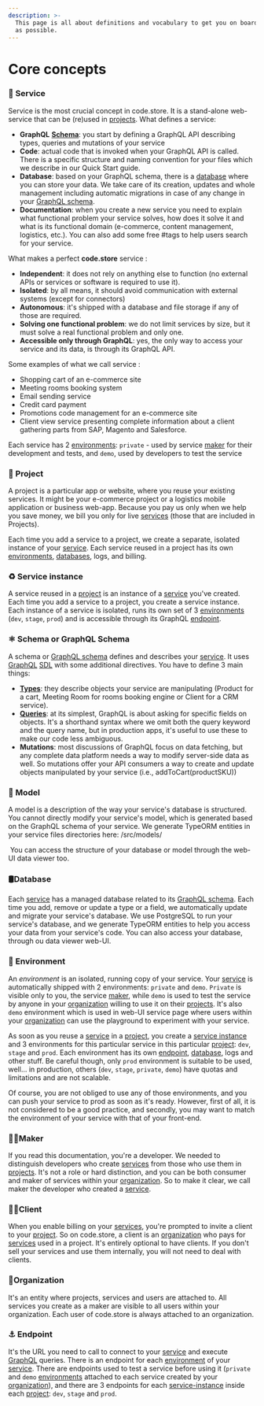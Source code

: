 ```yaml
---
description: >-
  This page is all about definitions and vocabulary to get you on board as fast
  as possible.
---
```


# Core concepts

### 🧱 Service

Service is the most crucial concept in code.store. It is a stand-alone web-service that can be \(re\)used in [projects](/@code-store/s/docs/getting-started/core-concepts#project). What defines a service:‌

* **GraphQL** [**Schema**](/@code-store/s/docs/getting-started/core-concepts#schema-or-graphql-schema): you start by defining a GraphQL API describing types, queries and mutations of your service
* **Code**: actual code that is invoked when your GraphQL API is called. There is a specific structure and naming convention for your files which we describe in our Quick Start guide.
* **Database**: based on your GraphQL schema, there is a [database](/@code-store/s/docs/getting-started/core-concepts#database) where you can store your data. We take care of its creation, updates and whole management including automatic migrations in case of any change in your [GraphQL schema](/@code-store/s/docs/getting-started/core-concepts#schema-or-graphql-schema).
* **Documentation**: when you create a new service you need to explain what functional problem your service solves, how does it solve it and what is its functional domain \(e-commerce, content management, logistics, etc.\). You can also add some free \#tags to help users search for your service.

What makes a perfect **code.store** service :

* **Independent**: it does not rely on anything else to function \(no external APIs or services or software is required to use it\).
* **Isolated**: by all means, it should avoid communication with external systems \(except for connectors\)
* **Autonomous**: it's shipped with a database and file storage if any of those are required.
* **Solving one functional problem**: we do not limit services by size, but it must solve a real functional problem and only one. 
* **Accessible only through GraphQL**: yes, the only way to access your service and its data, is through its GraphQL API. 

Some examples of what we call service : ‌

* Shopping cart of an e-commerce site
* Meeting rooms booking system 
* Email sending service
* Credit card payment
* Promotions code management for an e-commerce site
* Client view service presenting complete information about a client gathering parts from SAP, Magento and Salesforce.

Each service has 2 [environments](/@code-store/s/docs/getting-started/core-concepts#environment): `private` - used by service [maker](/@code-store/s/docs/getting-started/core-concepts#maker) for their development and tests, and `demo`, used by developers to test the service 

### 🚧 Project

A project is a particular app or website, where you reuse your existing services. It might be your e-commerce project or a logistics mobile application or business web-app. Because you pay us only when we help you save money, we bill you only for live [services](/@code-store/s/docs/~/drafts/-M8VZKsTXFD524H5zY8_/getting-started/core-concepts#service-instance) \(those that are included in Projects\).

Each time you add a service to a project, we create a separate, isolated instance of your [service](/@code-store/s/docs/~/drafts/-M8VZKsTXFD524H5zY8_/getting-started/core-concepts#service). Each service reused in a project has its own [environments](/@code-store/s/docs/~/drafts/-M8VZKsTXFD524H5zY8_/getting-started/core-concepts#environment), [databases](/@code-store/s/docs/~/drafts/-M8VZKsTXFD524H5zY8_/getting-started/core-concepts#database), logs, and billing. 

### ♻️ Service instance

A service reused in a [project](/@code-store/s/docs/~/drafts/-M8VZKsTXFD524H5zY8_/getting-started/core-concepts#project) is an instance of a [service](/@code-store/s/docs/~/drafts/-M8VZKsTXFD524H5zY8_/getting-started/core-concepts#service) you've created. Each time you add a service to a project, you create a service instance. Each instance of a service is isolated, runs its own set of 3 [environments](/@code-store/s/docs/~/drafts/-M8VZKsTXFD524H5zY8_/getting-started/core-concepts#environment) \(`dev`, `stage`, `prod`\) and is accessible through its GraphQL [endpoint](/@code-store/s/docs/~/drafts/-M8VZKsTXFD524H5zY8_/getting-started/core-concepts#endpoint).

### ⚛ Schema or GraphQL Schema

A schema or [GraphQL schema](/@code-store/s/docs/~/drafts/-M8VZKsTXFD524H5zY8_/getting-started/graphql-schemas) defines and describes your [service](/@code-store/s/docs/~/drafts/-M8VZKsTXFD524H5zY8_/getting-started/core-concepts#service). It uses [GraphQL](https://graphql.org/) [SDL](https://graphql.org/learn/schema/) with some additional directives. You have to define 3 main things:

* [**Types**](/@code-store/s/docs/~/drafts/-M8VZKsTXFD524H5zY8_/getting-started/graphql-schemas#graphql-types): they describe objects your service are manipulating \(Product for a cart, Meeting Room for rooms booking engine or Client for a CRM service\).
* [**Queries**](/@code-store/s/docs/~/drafts/-M8VZKsTXFD524H5zY8_/getting-started/graphql-schemas#graphql-queries-execution): at its simplest, GraphQL is about asking for specific fields on objects. It's a shorthand syntax where we omit both the query keyword and the query name, but in production apps, it's useful to use these to make our code less ambiguous. 
* **Mutations**: most discussions of GraphQL focus on data fetching, but any complete data platform needs a way to modify server-side data as well. So mutations offer your API consumers a way to create and update objects manipulated by your service \(i.e., addToCart\(productSKU\)\)

### 📁 Model

A model is a description of the way your service's database is structured. You cannot directly modify your service's model, which is generated based on the GraphQL schema of your service. We generate TypeORM entities in your service files directories here: /src/models/

‌ You can access the structure of your database or model through the web-UI data viewer too.

### 🛢Database

Each [service](/@code-store/s/docs/~/drafts/-M8VZKsTXFD524H5zY8_/getting-started/core-concepts#service) has a managed database related to its [GraphQL schema](/@code-store/s/docs/~/drafts/-M8VZKsTXFD524H5zY8_/getting-started/core-concepts#schema-or-graphql-schema). Each time you add, remove or update a type or a field, we automatically update and migrate your service's database. We use PostgreSQL to run your service's database, and we generate TypeORM entities to help you access your data from your service's code. You can also access your database, through ou data viewer web-UI.

### 🍱 Environment

An _environment_ is an isolated, running copy of your service. Your [service](/@code-store/s/docs/~/drafts/-M8VZKsTXFD524H5zY8_/getting-started/core-concepts#service) is automatically shipped with 2 environments: `private` and `demo`. `Private` is visible only to you, the service [maker](/@code-store/s/docs/~/drafts/-M8VZKsTXFD524H5zY8_/getting-started/core-concepts#maker), while `demo` is used to test the service by anyone in your [organization](/@code-store/s/docs/~/drafts/-M8VZKsTXFD524H5zY8_/getting-started/core-concepts#organization) willing to use it on their [projects](/@code-store/s/docs/~/drafts/-M8VZKsTXFD524H5zY8_/getting-started/core-concepts#project). It's also `demo` environment which is used in web-UI service page where users within your [organization](/@code-store/s/docs/~/drafts/-M8VZKsTXFD524H5zY8_/getting-started/core-concepts#organization) can use the playground to experiment with your service.

As soon as you reuse a [service](/@code-store/s/docs/~/drafts/-M8VZKsTXFD524H5zY8_/getting-started/core-concepts#service) in a [project](/@code-store/s/docs/~/drafts/-M8VZKsTXFD524H5zY8_/getting-started/core-concepts#project), you create a [service instance](/@code-store/s/docs/~/drafts/-M8VZKsTXFD524H5zY8_/getting-started/core-concepts#service-instance) and 3 environments for this particular service in this particular [project](/@code-store/s/docs/~/drafts/-M8VZKsTXFD524H5zY8_/getting-started/core-concepts#project): `dev`, `stage` and `prod`. Each environment has its own [endpoint](/@code-store/s/docs/~/drafts/-M8VZKsTXFD524H5zY8_/getting-started/core-concepts#endpoint), [database](/@code-store/s/docs/~/drafts/-M8VZKsTXFD524H5zY8_/getting-started/core-concepts#database), logs and other stuff. Be careful though, only `prod` environment is suitable to be used, well... in production, others \(`dev`, `stage`, `private`, `demo`\) have quotas and limitations and are not scalable.

Of course, you are not obliged to use any of those environments, and you can push your service to prod as soon as it's ready. However, first of all, it is not considered to be a good practice, and secondly, you may want to match the environment of your service with that of your front-end.

### 👷‍♀️Maker

If you read this documentation, you're a developer. We needed to distinguish developers who create [services](/@code-store/s/docs/~/drafts/-M8VZKsTXFD524H5zY8_/getting-started/core-concepts#service) from those who use them in [projects](/@code-store/s/docs/~/drafts/-M8VZKsTXFD524H5zY8_/getting-started/core-concepts#project). It's not a role or hard distinction, and you can be both consumer and maker of services within your [organization](/@code-store/s/docs/~/drafts/-M8VZKsTXFD524H5zY8_/getting-started/core-concepts#organization). So to make it clear, we call maker the developer who created a [service](/@code-store/s/docs/~/drafts/-M8VZKsTXFD524H5zY8_/getting-started/core-concepts#service).

### 🤷‍♂️Client

When you enable billing on your [services](/@code-store/s/docs/~/drafts/-M8VZKsTXFD524H5zY8_/getting-started/core-concepts#service-instance), you're prompted to invite a client to your [project](/@code-store/s/docs/~/drafts/-M8VZKsTXFD524H5zY8_/getting-started/core-concepts#project). So on code.store, a client is an [organization](/@code-store/s/docs/~/drafts/-M8VZKsTXFD524H5zY8_/getting-started/core-concepts#organization) who pays for [services](/@code-store/s/docs/~/drafts/-M8VZKsTXFD524H5zY8_/getting-started/core-concepts#service-instance) used in a project. It's entirely optional to have clients. If you don't sell your services and use them internally, you will not need to deal with clients.

### 🏢Organization

It's an entity where projects, services and users are attached to. All services you create as a maker are visible to all users within your organization. Each user of code.store is always attached to an organization.

### ⚓ Endpoint

It's the URL you need to call to connect to your [service](/@code-store/s/docs/~/drafts/-M8VZKsTXFD524H5zY8_/getting-started/core-concepts#service) and execute [GraphQL](/@code-store/s/docs/~/drafts/-M8VZKsTXFD524H5zY8_/getting-started/graphql-schemas#what-is-graphql) queries. There is an endpoint for each [environment](/@code-store/s/docs/~/drafts/-M8VZKsTXFD524H5zY8_/getting-started/core-concepts#environment) of your [service](/@code-store/s/docs/~/drafts/-M8VZKsTXFD524H5zY8_/getting-started/core-concepts#service). There are endpoints used to test a service before using it \(`private` and `demo` [environments](/@code-store/s/docs/~/drafts/-M8VZKsTXFD524H5zY8_/getting-started/core-concepts#environment) attached to each service created by your [organization](/@code-store/s/docs/~/drafts/-M8VZKsTXFD524H5zY8_/getting-started/core-concepts#organization)\), and there are 3 endpoints for each [service-instance](/@code-store/s/docs/~/drafts/-M8VZKsTXFD524H5zY8_/getting-started/core-concepts#service-instance) inside each [project](/@code-store/s/docs/~/drafts/-M8VZKsTXFD524H5zY8_/getting-started/core-concepts#project): `dev`, `stage` and `prod`.

